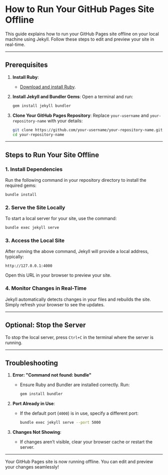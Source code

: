 # How to Run Your GitHub Pages Site Offline

This guide explains how to run your GitHub Pages site offline on your local machine using Jekyll. Follow these steps to edit and preview your site in real-time.

---

## Prerequisites

1. **Install Ruby**:
   - [Download and install Ruby](https://www.ruby-lang.org/en/documentation/installation/).

2. **Install Jekyll and Bundler Gems**:
   Open a terminal and run:
   ```bash
   gem install jekyll bundler
   ```

3. **Clone Your GitHub Pages Repository**:
   Replace `your-username` and `your-repository-name` with your details:
   ```bash
   git clone https://github.com/your-username/your-repository-name.git
   cd your-repository-name
   ```

---

## Steps to Run Your Site Offline

### 1. Install Dependencies
Run the following command in your repository directory to install the required gems:
```bash
bundle install
```

### 2. Serve the Site Locally
To start a local server for your site, use the command:
```bash
bundle exec jekyll serve
```

### 3. Access the Local Site
After running the above command, Jekyll will provide a local address, typically:
```
http://127.0.0.1:4000
```
Open this URL in your browser to preview your site.

### 4. Monitor Changes in Real-Time
Jekyll automatically detects changes in your files and rebuilds the site. Simply refresh your browser to see the updates.

---

## Optional: Stop the Server
To stop the local server, press `Ctrl+C` in the terminal where the server is running.

---

## Troubleshooting

1. **Error: "Command not found: bundle"**
   - Ensure Ruby and Bundler are installed correctly. Run:
     ```bash
     gem install bundler
     ```

2. **Port Already in Use**:
   - If the default port (`4000`) is in use, specify a different port:
     ```bash
     bundle exec jekyll serve --port 5000
     ```

3. **Changes Not Showing**:
   - If changes aren’t visible, clear your browser cache or restart the server.

---

Your GitHub Pages site is now running offline. You can edit and preview your changes seamlessly!

